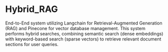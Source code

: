 # Hybrid_RAG
End-to-End system utilizing Langchain for Retrieval-Augmented  Generation (RAG) and Pinecone for vector database management. This system performs hybrid  searches, combining semantic search (dense embeddings) with keyword-based search (sparse  vectors) to retrieve relevant document sections for user queries.
